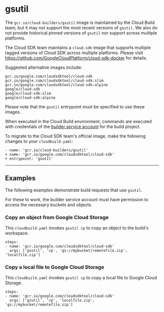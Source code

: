 # gsutil

The `gcr.io/cloud-builders/gsutil` image is maintained by the Cloud Build team,
but it may not support the most recent versions of `gsutil`. We also do not
provide historical pinned versions of `gsutil` nor support across multiple
platforms.

The Cloud SDK team maintains a `cloud-sdk` image that supports multiple tagged
versions of Cloud SDK across multiple platforms. Please visit
https://github.com/GoogleCloudPlatform/cloud-sdk-docker for details.

Suggested alternative images include:

    gcr.io/google.com/cloudsdktool/cloud-sdk
    gcr.io/google.com/cloudsdktool/cloud-sdk:slim
    gcr.io/google.com/cloudsdktool/cloud-sdk:alpine
    google/cloud-sdk
    google/cloud-sdk:slim
    google/cloud-sdk:alpine

Please note that the `gsutil` entrypoint must be specified to use these images.

When executed in the Cloud Build environment, commands are executed with
credentials of the [builder service
account](https://cloud.google.com/cloud-build/docs/permissions) for the build
project.

To migrate to the Cloud SDK team's official image, make the following changes
to your `cloudbuild.yaml`:

```
- name: 'gcr.io/cloud-builders/gsutil'
+ name: 'gcr.io/google.com/cloudsdktool/cloud-sdk'
+ entrypoint: 'gsutil'
```

-------

## Examples

The following examples demonstrate build requests that use `gsutil`.

For these to work, the builder service account must have permission to access
the necessary buckets and objects.

### Copy an object from Google Cloud Storage

This `cloudbuild.yaml` invokes `gsutil cp` to copy an object to the build's
workspace.

```
steps:
- name: 'gcr.io/google.com/cloudsdktool/cloud-sdk'
  args: ['gsutil', 'cp', 'gs://mybucket/remotefile.zip', 'localfile.zip']
```

### Copy a local file to Google Cloud Storage

This `cloudbuild.yaml` invokes `gsutil cp` to copy a local file to Google Cloud
Storage.

```
steps:
- name: 'gcr.io/google.com/cloudsdktool/cloud-sdk'
  args: ['gsutil', 'cp', 'localfile.zip', 'gs://mybucket/remotefile.zip']
```
